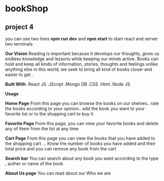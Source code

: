 
# bookShop
## project 4 
you can use two lines  **npm run dev**  and **npm start** to start react and server two terminals 

**Our Vision** 
Reading is important because it develops our thoughts, gives us endless knowledge and lessons while keeping our minds active. Books can hold and keep all kinds of information, stories, thoughts and feelings unlike anything else in this world, we seek to bring all kind of books closer and easier to get .


**Built With**
.React JS
.JScript
.Mongo DB
.CSS
.Html
.Node JS

**Usage** 


**Home Page** 
From this page you can browse the books on our shelves.. rate the books according to your opinion.. add the book you want to your favorite list or to the shopping cart to buy it

**Favorite Page**
From this page, you can view your favorite books and delete any of them from the list at any time

**Cart Page**
From this page you can view the books that you have added to the shopping cart ... Know the number of books you have added and their total price and you can remove any book from the cart


 **Search bar**
You can search  about any book you want according  to the type , auther or name of the book 


**About Us page** 
You can read about  our Who we are